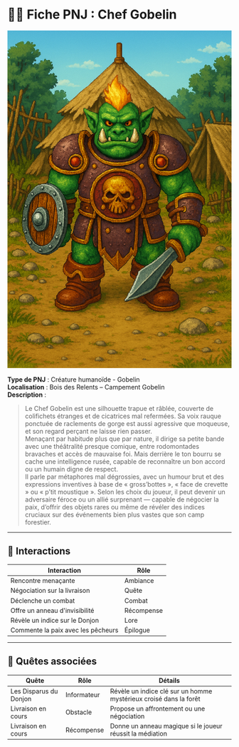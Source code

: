 # 🧍‍♂️ Fiche PNJ : Chef Gobelin

![gobelin-chef.png](../../assets/img/core/creature/gobelin-chef.png)

**Type de PNJ** : Créature humanoïde - Gobelin  
**Localisation** : Bois des Relents – Campement Gobelin  
**Description** :
> Le Chef Gobelin est une silhouette trapue et râblée, couverte de colifichets étranges et de cicatrices mal refermées.
> Sa voix rauque ponctuée de raclements de gorge est aussi agressive que moqueuse, et son regard perçant ne laisse rien
> passer.  
> Menaçant par habitude plus que par nature, il dirige sa petite bande avec une théâtralité presque comique, entre
> rodomontades bravaches et accès de mauvaise foi. Mais derrière le ton bourru se cache une intelligence rusée, capable
> de reconnaître un bon accord ou un humain digne de respect.  
> Il parle par métaphores mal dégrossies, avec un humour brut et des expressions inventives à base de «
> gross’bottes », « face de crevette » ou « p’tit moustique ». Selon les choix du joueur, il peut devenir un adversaire
> féroce ou un allié surprenant — capable de négocier la paix, d’offrir des objets rares ou même de révéler des indices
> cruciaux sur des événements bien plus vastes que son camp forestier.

---

## 💬 Interactions

| Interaction                        | Rôle       |
|------------------------------------|------------|
| Rencontre menaçante                | Ambiance   |
| Négociation sur la livraison       | Quête      |
| Déclenche un combat                | Combat     |
| Offre un anneau d'invisibilité     | Récompense |
| Révèle un indice sur le Donjon     | Lore       |
| Commente la paix avec les pêcheurs | Épilogue   |

---

## 📜 Quêtes associées

| Quête                  | Rôle        | Détails                                                           |
|------------------------|-------------|-------------------------------------------------------------------|
| Les Disparus du Donjon | Informateur | Révèle un indice clé sur un homme mystérieux croisé dans la forêt |
| Livraison en cours     | Obstacle    | Propose un affrontement ou une négociation                        |
| Livraison en cours     | Récompense  | Donne un anneau magique si le joueur réussit la médiation         |
